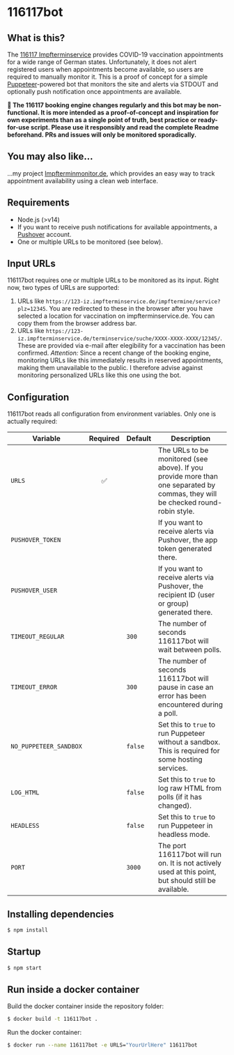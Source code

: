 # 116117bot

## What is this?

The [116117 Impfterminservice](https://www.impfterminservice.de) provides COVID-19 vaccination appointments for a wide range of German states. Unfortunately, it does not alert registered users when appointments become available, so users are required to manually monitor it. This is a proof of concept for a simple [Puppeteer](https://github.com/puppeteer/puppeteer)-powered bot that monitors the site and alerts via STDOUT and optionally push notification once appointments are available.

**🦠 The 116117 booking engine changes regularly and this bot may be non-functional. It is more intended as a proof-of-concept and inspiration for own experiments than as a single point of truth, best practice or ready-for-use script. Please use it responsibly and read the complete Readme beforehand. PRs and issues will only be monitored sporadically.**

## You may also like…

…my project [Impfterminmonitor.de](https://www.impfterminmonitor.de), which provides an easy way to track appointment availability using a clean web interface.

## Requirements

- Node.js (>v14)
- If you want to receive push notifications for available appointments, a [Pushover](https://pushover.net) account.
- One or multiple URLs to be monitored (see below).

## Input URLs

116117bot requires one or multiple URLs to be monitored as its input. Right now, two types of URLs are supported:

1. URLs like `https://123-iz.impfterminservice.de/impftermine/service?plz=12345`. You are redirected to these in the browser after you have selected a location for vaccination on impfterminservice.de. You can copy them from the browser address bar.
2. URLs like `https://123-iz.impfterminservice.de/terminservice/suche/XXXX-XXXX-XXXX/12345/`. These are provided via e-mail after elegibility for a vaccination has been confirmed. _Attention:_ Since a recent change of the booking engine, monitoring URLs like this immediately results in reserved appointments, making them unavailable to the public. I therefore advise against monitoring personalized URLs like this one using the bot.

## Configuration

116117bot reads all configuration from environment variables. Only one is actually required:

| Variable               | Required | Default | Description                                                                                                                     |
| ---------------------- | :------: | ------- | ------------------------------------------------------------------------------------------------------------------------------- |
| `URLS`                 |    ✅    |         | The URLs to be monitored (see above). If you provide more than one separated by commas, they will be checked round-robin style. |
| `PUSHOVER_TOKEN`       |          |         | If you want to receive alerts via Pushover, the app token generated there.                                                      |
| `PUSHOVER_USER`        |          |         | If you want to receive alerts via Pushover, the recipient ID (user or group) generated there.                                   |
| `TIMEOUT_REGULAR`      |          | `300`   | The number of seconds 116117bot will wait between polls.                                                                        |
| `TIMEOUT_ERROR`        |          | `300`   | The number of seconds 116117bot will pause in case an error has been encountered during a poll.                                 |
| `NO_PUPPETEER_SANDBOX` |          | `false` | Set this to `true` to run Puppeteer without a sandbox. This is required for some hosting services.                              |
| `LOG_HTML`             |          | `false` | Set this to `true` to log raw HTML from polls (if it has changed).                                                              |
| `HEADLESS`             |          | `false` | Set this to `true` to run Puppeteer in headless mode.                                                                           |
| `PORT`                 |          | `3000`  | The port 116117bot will run on. It is not actively used at this point, but should still be available.                           |

## Installing dependencies

```sh
$ npm install
```

## Startup

```sh
$ npm start
```

## Run inside a docker container

Build the docker container inside the repository folder:

```sh
$ docker build -t 116117bot .
```

Run the docker container:

```sh
$ docker run --name 116117bot -e URLS="YourUrlHere" 116117bot
```
